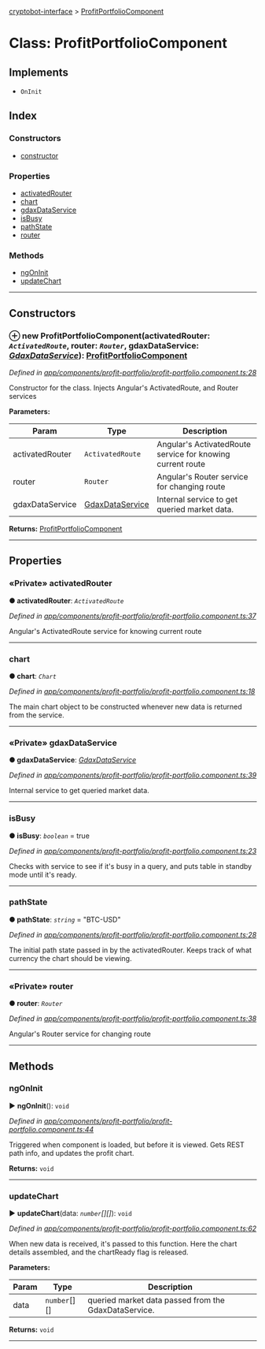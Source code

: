 [cryptobot-interface](../README.md) > [ProfitPortfolioComponent](../classes/profitportfoliocomponent.md)



# Class: ProfitPortfolioComponent

## Implements

* `OnInit`

## Index

### Constructors

* [constructor](profitportfoliocomponent.md#markdown-header-constructor)


### Properties

* [activatedRouter](profitportfoliocomponent.md#markdown-header-private-activatedrouter)
* [chart](profitportfoliocomponent.md#markdown-header-chart)
* [gdaxDataService](profitportfoliocomponent.md#markdown-header-private-gdaxdataservice)
* [isBusy](profitportfoliocomponent.md#markdown-header-isbusy)
* [pathState](profitportfoliocomponent.md#markdown-header-pathstate)
* [router](profitportfoliocomponent.md#markdown-header-private-router)


### Methods

* [ngOnInit](profitportfoliocomponent.md#markdown-header-ngoninit)
* [updateChart](profitportfoliocomponent.md#markdown-header-updatechart)



---
## Constructors



### ⊕ **new ProfitPortfolioComponent**(activatedRouter: *`ActivatedRoute`*, router: *`Router`*, gdaxDataService: *[GdaxDataService](gdaxdataservice.md)*): [ProfitPortfolioComponent](profitportfoliocomponent.md)


*Defined in [app/components/profit-portfolio/profit-portfolio.component.ts:28](https://github.com/WilliamRADFunk/cryptobot-interface/blob/9f10186/src/app/components/profit-portfolio/profit-portfolio.component.ts#L28)*



Constructor for the class. Injects Angular's ActivatedRoute, and Router services


**Parameters:**

| Param | Type | Description |
| ------ | ------ | ------ |
| activatedRouter | `ActivatedRoute`   |  Angular's ActivatedRoute service for knowing current route |
| router | `Router`   |  Angular's Router service for changing route |
| gdaxDataService | [GdaxDataService](gdaxdataservice.md)   |  Internal service to get queried market data. |





**Returns:** [ProfitPortfolioComponent](profitportfoliocomponent.md)

---


## Properties


### «Private» activatedRouter

**●  activatedRouter**:  *`ActivatedRoute`* 

*Defined in [app/components/profit-portfolio/profit-portfolio.component.ts:37](https://github.com/WilliamRADFunk/cryptobot-interface/blob/9f10186/src/app/components/profit-portfolio/profit-portfolio.component.ts#L37)*



Angular's ActivatedRoute service for knowing current route




___



###  chart

**●  chart**:  *`Chart`* 

*Defined in [app/components/profit-portfolio/profit-portfolio.component.ts:18](https://github.com/WilliamRADFunk/cryptobot-interface/blob/9f10186/src/app/components/profit-portfolio/profit-portfolio.component.ts#L18)*



The main chart object to be constructed whenever new data is returned from the service.




___



### «Private» gdaxDataService

**●  gdaxDataService**:  *[GdaxDataService](gdaxdataservice.md)* 

*Defined in [app/components/profit-portfolio/profit-portfolio.component.ts:39](https://github.com/WilliamRADFunk/cryptobot-interface/blob/9f10186/src/app/components/profit-portfolio/profit-portfolio.component.ts#L39)*



Internal service to get queried market data.




___



###  isBusy

**●  isBusy**:  *`boolean`*  = true

*Defined in [app/components/profit-portfolio/profit-portfolio.component.ts:23](https://github.com/WilliamRADFunk/cryptobot-interface/blob/9f10186/src/app/components/profit-portfolio/profit-portfolio.component.ts#L23)*



Checks with service to see if it's busy in a query, and puts table in standby mode until it's ready.




___



###  pathState

**●  pathState**:  *`string`*  = "BTC-USD"

*Defined in [app/components/profit-portfolio/profit-portfolio.component.ts:28](https://github.com/WilliamRADFunk/cryptobot-interface/blob/9f10186/src/app/components/profit-portfolio/profit-portfolio.component.ts#L28)*



The initial path state passed in by the activatedRouter. Keeps track of what currency the chart should be viewing.




___



### «Private» router

**●  router**:  *`Router`* 

*Defined in [app/components/profit-portfolio/profit-portfolio.component.ts:38](https://github.com/WilliamRADFunk/cryptobot-interface/blob/9f10186/src/app/components/profit-portfolio/profit-portfolio.component.ts#L38)*



Angular's Router service for changing route




___


## Methods


###  ngOnInit

► **ngOnInit**(): `void`



*Defined in [app/components/profit-portfolio/profit-portfolio.component.ts:44](https://github.com/WilliamRADFunk/cryptobot-interface/blob/9f10186/src/app/components/profit-portfolio/profit-portfolio.component.ts#L44)*



Triggered when component is loaded, but before it is viewed. Gets REST path info, and updates the profit chart.




**Returns:** `void`





___



###  updateChart

► **updateChart**(data: *`number`[][]*): `void`



*Defined in [app/components/profit-portfolio/profit-portfolio.component.ts:62](https://github.com/WilliamRADFunk/cryptobot-interface/blob/9f10186/src/app/components/profit-portfolio/profit-portfolio.component.ts#L62)*



When new data is received, it's passed to this function. Here the chart details assembled, and the chartReady flag is released.


**Parameters:**

| Param | Type | Description |
| ------ | ------ | ------ |
| data | `number`[][]   |  queried market data passed from the GdaxDataService. |





**Returns:** `void`





___


